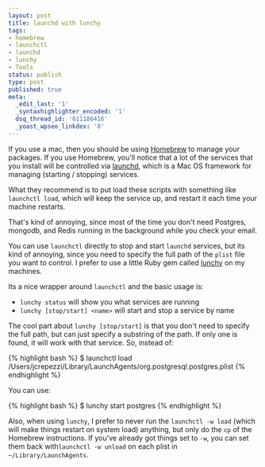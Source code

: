 ```yaml
---
layout: post
title: launchd with lunchy
tags:
- homebrew
- launchctl
- launchd
- lunchy
- Tools
status: publish
type: post
published: true
meta:
  _edit_last: '1'
  _syntaxhighlighter_encoded: '1'
  dsq_thread_id: '611186416'
  _yoast_wpseo_linkdex: '0'
---
```

If you use a mac, then you should be using <a href="http://mxcl.github.com/homebrew/">Homebrew</a> to manage your packages. If you use Homebrew, you'll notice that a lot of the services that you install will be controlled via <a href="http://en.wikipedia.org/wiki/Launchd">launchd</a>, which is a Mac OS framework for managing (starting / stopping) services.

What they recommend is to put load these scripts with something like <code>launchctl load</code>, which will keep the service up, and restart it each time your machine restarts.

That's kind of annoying, since most of the time you don't need Postgres, mongodb, and Redis running in the background while you check your email.

You can use <code>launchctl</code> directly to stop and start <code>launchd</code> services, but its kind of annoying, since you need to specify the full path of the <code>plist</code> file you want to control. I prefer to use a little Ruby gem called <a href="http://rubygems.org/gems/lunchy">lunchy</a> on my machines.

Its a nice wrapper around <code>launchctl</code> and the basic usage is:
<ul>
	<li><code>lunchy status</code> will show you what services are running</li>
	<li><code>lunchy [stop/start] &lt;name&gt;</code> will start and stop a service by name</li>
</ul>
The cool part about <code>lunchy [stop/start]</code> is that you don't need to specify the full path, but can just specify a substring of the path. If only one is found, it will work with that service. So, instead of:

{% highlight bash %}
$ launchctl load /Users/jcrepezzi/Library/LaunchAgents/org.postgresql.postgres.plist
{% endhighlight %}

You can use:

{% highlight bash %}
$ lunchy start postgres
{% endhighlight %}

Also, when using <code>lunchy</code>, I prefer to never run the <code>launchctl -w load</code> (which will make things restart on system load) anything, but only do the <code>cp</code> of the Homebrew instructions. If you've already got things set to <code>-w</code>, you can set them back with<code>launchctl -w unload</code> on each plist in <code>~/Library/LaunchAgents</code>.
